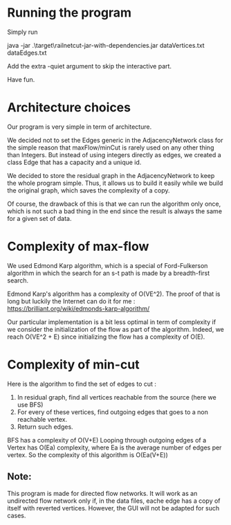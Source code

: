 # Running the program

Simply run 

java -jar .\target\railnetcut-jar-with-dependencies.jar dataVertices.txt dataEdges.txt

Add the extra -quiet argument to skip the interactive part.

Have fun.

# Architecture choices

Our program is very simple in term of architecture.

We decided not to set the Edges generic in the AdjacencyNetwork class for the simple reason that maxFlow/minCut is rarely used on any other thing than Integers. But instead of using integers directly as edges, we created a class Edge that has a capacity and a unique id. 

We decided to store the residual graph in the AdjacencyNetwork to keep the whole program simple. 
Thus, it allows us to build it easily while we build the original graph, which saves the complexity of a copy.

Of course, the drawback of this is that we can run the algorithm only once, which is not such a bad thing in the end since the result is always the same for a given set of data.

# Complexity of max-flow

We used Edmond Karp algorithm, which is a special of Ford-Fulkerson algorithm in which the search for an s-t path is made by a breadth-first search.

Edmond Karp's algorithm has a complexity of O(VE^2).
The proof of that is long but luckily the Internet can do it for me : https://brilliant.org/wiki/edmonds-karp-algorithm/

Our particular implementation is a bit less optimal in term of complexity if we consider the initialization of the flow as part of the algorithm. 
Indeed, we reach O(VE^2 + E) since initializing the flow has a complexity of O(E).

# Complexity of min-cut

Here is the algorithm to find the set of edges to cut :

1) In residual graph, find all vertices reachable from the source (here we use BFS)
2) For every of these vertices, find outgoing edges that goes to a non reachable vertex.
3) Return such edges.

BFS has a complexity of O(V+E)
Looping through outgoing edges of a Vertex has O(Ea) complexity, where Ea is the average number of edges per vertex.
So the complexity of this algorithm is O(Ea(V+E))


## Note: 
This program is made for directed flow networks. It will work as an undirected flow network only if, in the data files, eache edge has a copy of itself with reverted vertices. However, the GUI will not be adapted for such cases.
